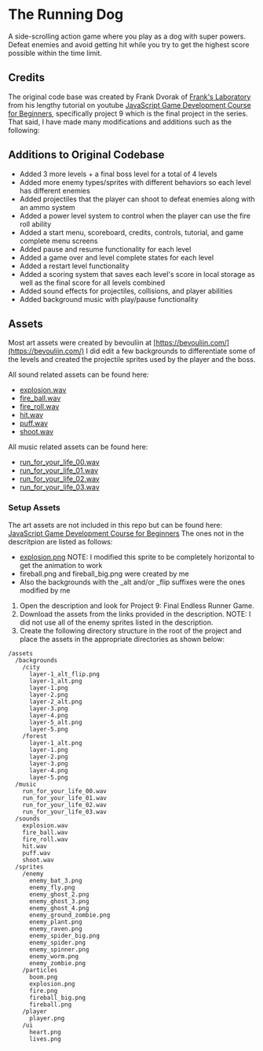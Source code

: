# The Running Dog

A side-scrolling action game where you play as a dog with super powers. Defeat enemies and avoid getting hit while you try to get the highest score possible within the time limit.

## Credits

The original code base was created by Frank Dvorak of [Frank's Laboratory](https://www.youtube.com/@Frankslaboratory) from his lengthy tutorial on youtube [JavaScript Game Development Course for Beginners](https://www.youtube.com/watch?v=GFO_txvwK_c), specifically project 9 which is the final project in the series. That said, I have made many modifications and additions such as the following:

## Additions to Original Codebase

- Added 3 more levels + a final boss level for a total of 4 levels
- Added more enemy types/sprites with different behaviors so each level has different enemies
- Added projectiles that the player can shoot to defeat enemies along with an ammo system
- Added a power level system to control when the player can use the fire roll ability
- Added a start menu, scoreboard, credits, controls, tutorial, and game complete menu screens
- Added pause and resume functionality for each level
- Added a game over and level complete states for each level
- Added a restart level functionality
- Added a scoring system that saves each level's score in local storage as well as the final score for all levels combined
- Added sound effects for projectiles, collisions, and player abilities
- Added background music with play/pause functionality

## Assets

Most art assets were created by bevouliin at [https://bevouliin.com/](https://bevouliin.com/)
I did edit a few backgrounds to differentiate some of the levels and created the projectile sprites used by the player and the boss.

All sound related assets can be found here:
- [explosion.wav](https://opengameart.org/content/boom-pack-2)
- [fire_ball.wav](https://freesound.org/people/qubodup/sounds/442827/)
- [fire_roll.wav](https://freesound.org/people/magnuswaker/sounds/581078/)
- [hit.wav](https://opengameart.org/content/magic-sfx-sample)
- [puff.wav](https://freesound.org/people/qubodup/sounds/714257/)
- [shoot.wav](https://freesound.org/people/BaggoNotes/sounds/720118/)

All music related assets can be found here:
- [run_for_your_life_00.wav](https://freesound.org/people/LittleRobotSoundFactory/sounds/320981/)
- [run_for_your_life_01.wav](https://freesound.org/people/LittleRobotSoundFactory/sounds/320982/)
- [run_for_your_life_02.wav](https://freesound.org/people/LittleRobotSoundFactory/sounds/320983/)
- [run_for_your_life_03.wav](https://freesound.org/people/LittleRobotSoundFactory/sounds/320984/)

### Setup Assets

The art assets are not included in this repo but can be found here: [JavaScript Game Development Course for Beginners](https://www.youtube.com/watch?v=GFO_txvwK_c)
The ones not in the descritpion are listed as follows:
- [explosion.png](https://opengameart.org/content/explosion) NOTE: I modified this sprite to be completely horizontal to get the animation to work
- fireball.png and fireball_big.png were created by me
- Also the backgrounds with the _alt and/or _flip suffixes were the ones modified by me

1. Open the description and look for Project 9: Final Endless Runner Game.
2. Download the assets from the links provided in the description. NOTE: I did not use all of the enemy sprites listed in the description.
3. Create the following directory structure in the root of the project and place the assets in the appropriate directories as shown below:

```
/assets
  /backgrounds
    /city
      layer-1_alt_flip.png
      layer-1_alt.png
      layer-1.png
      layer-2.png
      layer-2_alt.png
      layer-3.png
      layer-4.png
      layer-5_alt.png
      layer-5.png
    /forest
      layer-1_alt.png
      layer-1.png
      layer-2.png
      layer-3.png
      layer-4.png
      layer-5.png
  /music
    run_for_your_life_00.wav
    run_for_your_life_01.wav
    run_for_your_life_02.wav
    run_for_your_life_03.wav
  /sounds
    explosion.wav
    fire_ball.wav
    fire_roll.wav
    hit.wav
    puff.wav
    shoot.wav
  /sprites
    /enemy
      enemy_bat_3.png
      enemy_fly.png
      enemy_ghost_2.png
      enemy_ghost_3.png
      enemy_ghost_4.png
      enemy_ground_zombie.png
      enemy_plant.png
      enemy_raven.png
      enemy_spider_big.png
      enemy_spider.png
      enemy_spinner.png
      enemy_worm.png
      enemy_zombie.png
    /particles
      boom.png
      explosion.png
      fire.png
      fireball_big.png
      fireball.png
    /player
      player.png
    /ui
      heart.png
      lives.png
  
```
